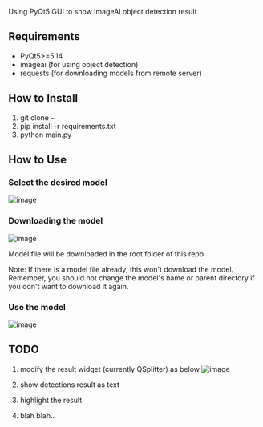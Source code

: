 Using PyQt5 GUI to show imageAI object detection result

## Requirements
* PyQt5>=5.14
* imageai (for using object detection)
* requests (for downloading models from remote server)

## How to Install
1. git clone ~
2. pip install -r requirements.txt
3. python main.py

## How to Use
### Select the desired model
![image](https://github.com/yjg30737/pyqt-imageai-gui/assets/55078043/e947be1b-56bc-4d11-9092-9225df7d7436)

### Downloading the model
![image](https://github.com/yjg30737/pyqt-imageai-gui/assets/55078043/4b9783f1-5fe7-4af7-9f24-498d00867715)

Model file will be downloaded in the root folder of this repo

Note: If there is a model file already, this won't download the model. Remember, you should not change the model's name or parent directory if you don't want to download it again.

### Use the model
![image](https://github.com/yjg30737/pyqt-imageai-gui/assets/55078043/f88fbe78-e7bc-49cb-9bb2-394715c7dc88)

## TODO
1. modify the result widget (currently QSplitter) as below
![image](https://github.com/yjg30737/pyqt-imageai-gui/assets/55078043/16301b2b-9971-43b3-9aba-24bc1a91e9ab)

2. show detections result as text
3. highlight the result
4. blah blah..
